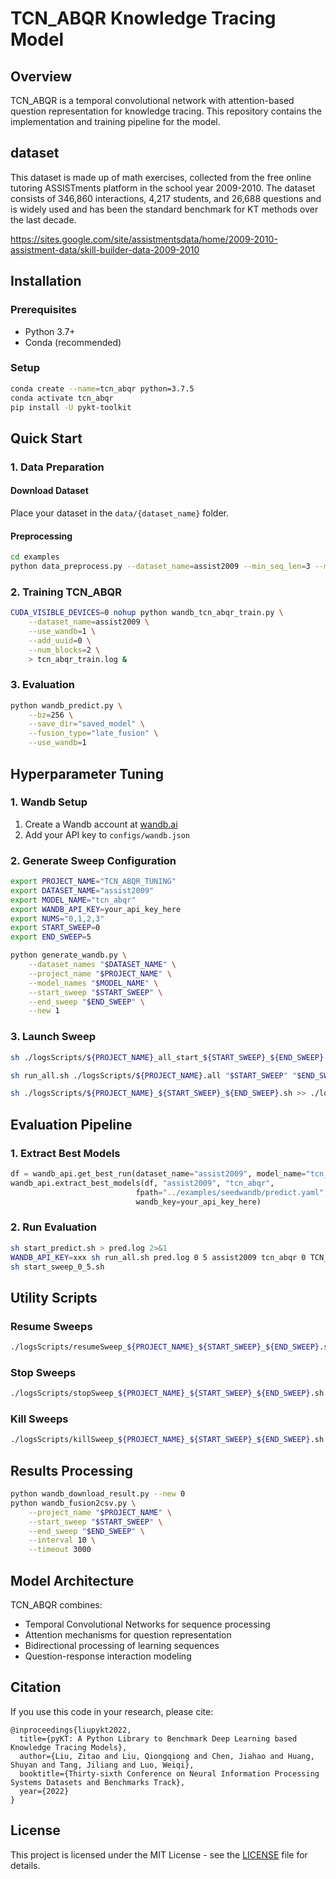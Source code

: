 # TCN_ABQR Knowledge Tracing Model

## Overview
TCN_ABQR is a temporal convolutional network with attention-based question representation for knowledge tracing. This repository contains the implementation and training pipeline for the model.
## dataset
This dataset is made up of math exercises, collected from the free online tutoring ASSISTments platform in the school year 2009-2010. The dataset consists of 346,860 interactions, 4,217 students, and 26,688 questions and is widely used and has been the standard benchmark for KT methods over the last decade.

https://sites.google.com/site/assistmentsdata/home/2009-2010-assistment-data/skill-builder-data-2009-2010

## Installation

### Prerequisites
- Python 3.7+
- Conda (recommended)

### Setup
```bash
conda create --name=tcn_abqr python=3.7.5
conda activate tcn_abqr
pip install -U pykt-toolkit
```

## Quick Start

### 1. Data Preparation
#### Download Dataset
Place your dataset in the `data/{dataset_name}` folder.

#### Preprocessing
```bash
cd examples
python data_preprocess.py --dataset_name=assist2009 --min_seq_len=3 --maxlen=200 --kfold=5
```

### 2. Training TCN_ABQR
```bash
CUDA_VISIBLE_DEVICES=0 nohup python wandb_tcn_abqr_train.py \
    --dataset_name=assist2009 \
    --use_wandb=1 \
    --add_uuid=0 \
    --num_blocks=2 \
    > tcn_abqr_train.log &
```

### 3. Evaluation
```bash
python wandb_predict.py \
    --bz=256 \
    --save_dir="saved_model" \
    --fusion_type="late_fusion" \
    --use_wandb=1
```

## Hyperparameter Tuning

### 1. Wandb Setup
1. Create a Wandb account at [wandb.ai](https://wandb.ai)
2. Add your API key to `configs/wandb.json`

### 2. Generate Sweep Configuration
```bash
export PROJECT_NAME="TCN_ABQR_TUNING"
export DATASET_NAME="assist2009"
export MODEL_NAME="tcn_abqr"
export WANDB_API_KEY=your_api_key_here
export NUMS="0,1,2,3"
export START_SWEEP=0
export END_SWEEP=5

python generate_wandb.py \
    --dataset_names "$DATASET_NAME" \
    --project_name "$PROJECT_NAME" \
    --model_names "$MODEL_NAME" \
    --start_sweep "$START_SWEEP" \
    --end_sweep "$END_SWEEP" \
    --new 1
```

### 3. Launch Sweep
```bash
sh ./logsScripts/${PROJECT_NAME}_all_start_${START_SWEEP}_${END_SWEEP}.sh > ./logsScripts/${PROJECT_NAME}.all 2>&1

sh run_all.sh ./logsScripts/${PROJECT_NAME}.all "$START_SWEEP" "$END_SWEEP" "$DATASET_NAME" "$MODEL_NAME" "$NUMS" "$PROJECT_NAME"

sh ./logsScripts/${PROJECT_NAME}_${START_SWEEP}_${END_SWEEP}.sh >> ./logsScripts/${PROJECT_NAME}_${START_SWEEP}_${END_SWEEP}.log &
```

## Evaluation Pipeline

### 1. Extract Best Models
```python
df = wandb_api.get_best_run(dataset_name="assist2009", model_name="tcn_abqr")
wandb_api.extract_best_models(df, "assist2009", "tcn_abqr",
                            fpath="../examples/seedwandb/predict.yaml",
                            wandb_key=your_api_key_here)
```

### 2. Run Evaluation
```bash
sh start_predict.sh > pred.log 2>&1
WANDB_API_KEY=xxx sh run_all.sh pred.log 0 5 assist2009 tcn_abqr 0 TCN_ABQR_EVAL
sh start_sweep_0_5.sh
```

## Utility Scripts

### Resume Sweeps
```bash
./logsScripts/resumeSweep_${PROJECT_NAME}_${START_SWEEP}_${END_SWEEP}.sh
```

### Stop Sweeps
```bash
./logsScripts/stopSweep_${PROJECT_NAME}_${START_SWEEP}_${END_SWEEP}.sh
```

### Kill Sweeps
```bash
./logsScripts/killSweep_${PROJECT_NAME}_${START_SWEEP}_${END_SWEEP}.sh
```

## Results Processing
```bash
python wandb_download_result.py --new 0
python wandb_fusion2csv.py \
    --project_name "$PROJECT_NAME" \
    --start_sweep "$START_SWEEP" \
    --end_sweep "$END_SWEEP" \
    --interval 10 \
    --timeout 3000
```

## Model Architecture
TCN_ABQR combines:
- Temporal Convolutional Networks for sequence processing
- Attention mechanisms for question representation
- Bidirectional processing of learning sequences
- Question-response interaction modeling

## Citation
If you use this code in your research, please cite:
```
@inproceedings{liupykt2022,
  title={pyKT: A Python Library to Benchmark Deep Learning based Knowledge Tracing Models},
  author={Liu, Zitao and Liu, Qiongqiong and Chen, Jiahao and Huang, Shuyan and Tang, Jiliang and Luo, Weiqi},
  booktitle={Thirty-sixth Conference on Neural Information Processing Systems Datasets and Benchmarks Track},
  year={2022}
}
```

## License
This project is licensed under the MIT License - see the [LICENSE](LICENSE) file for details.
